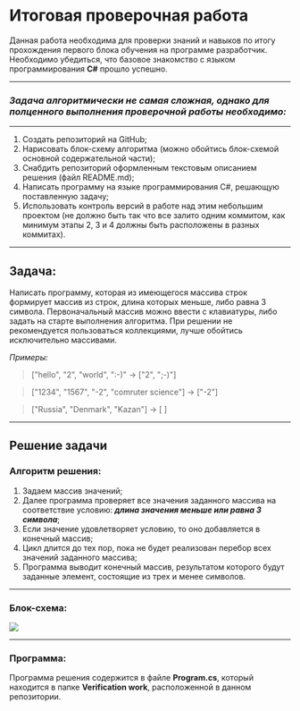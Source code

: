 # Итоговая проверочная работа

Данная работа необходима для проверки знаний и навыков по итогу прохождения первого блока обучения
на программе разработчик. Необходимо убедиться, что базовое знакомство с языком программирования __С#__ прошло успешно.
___
### *Задача алгоритмически не самая сложная, однако для полценного выполнения проверочной работы необходимо:*
___
1. Создать репозиторий на GitHub;
2. Нарисовать блок-схему алгоритма (можно обойтись блок-схемой основной содержательной части);
3. Снабдить репозиторий оформленным текстовым описанием решения (файл README.md);
4. Написать программу на языке программирования C#, решающую поставленную задачу;
5. Использовать контроль версий в работе над этим небольшим проектом (не должно быть так что все залито одним коммитом, как минимум этапы 2, 3 и 4 должны быть расположены в разных коммитах).
___
## **Задача:**
Написать программу, которая из имеющегося массива строк формирует массив из строк, длина которых меньше, либо равна 3 символа. Первоначальный массив можно ввести с клавиатуры, либо задать на старте
выполнения алгоритма. При решении не рекомендуется пользоваться коллекциями, лучше обойтись исключительно массивами.

*Примеры:*

>["hello", "2", "world", ":-)" -> ["2", ";-)"]

> ["1234", "1567", "-2", "comruter science"] -> ["-2"]

> ["Russia", "Denmark", "Kazan"] -> [  ]
___

## **Решение задачи**
### **Алгоритм решения:**
1. Задаем массив значений;
2. Далее программа проверяет все значения заданного массива на соответствие условию: ***длина значения меньше или равна 3 символа***;
3. Если значение удовлетворяет условию, то оно добавляется в конечный массив;
4. Цикл длится до тех пор, пока не будет реализован перебор всех значений заданного массива;
5. Программа выводит конечный массив, результатом которого будут заданные элемент, состоящие из трех и менее символов.
___
### **Блок-схема:**
![](/Verification%20work/solution%20algorithm.drawio.png)
___
### **Программа:**
Программа решения содержится в файле **Program.cs**, который находится в папке **Verification work**, расположенной в данном репозитории.
